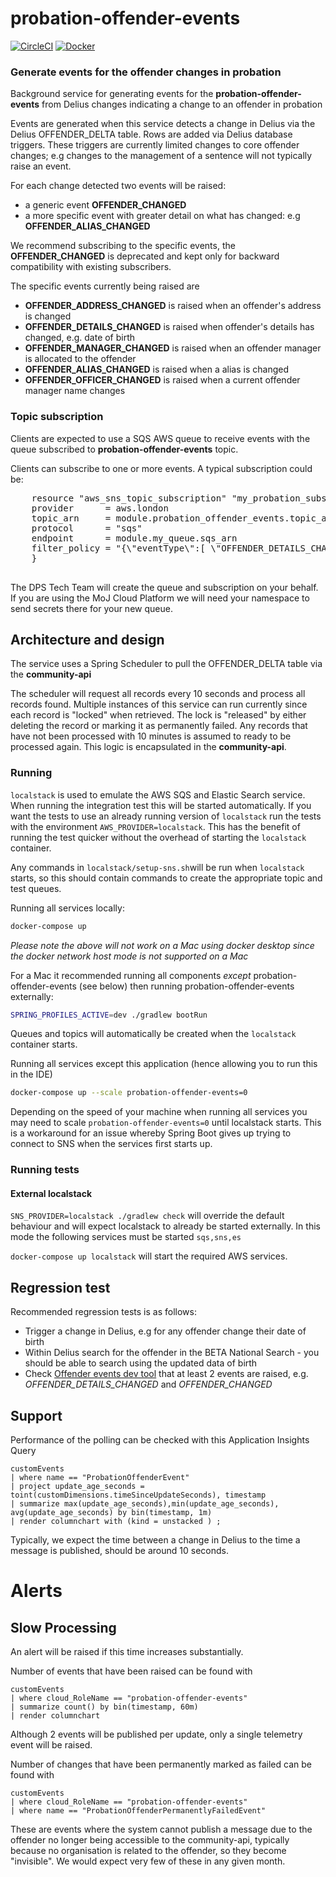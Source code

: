 # probation-offender-events

[![CircleCI](https://circleci.com/gh/ministryofjustice/probation-offender-events/tree/main.svg?style=svg)](https://circleci.com/gh/ministryofjustice/probation-offender-events)
[![Docker](https://quay.io/repository/hmpps/probation-offender-events/status)](https://quay.io/repository/hmpps/probation-offender-events/status)

### Generate events for the offender changes in probation

Background service for generating events for the **probation-offender-events** from Delius changes indicating a change to an offender in probation

Events are generated when this service detects a change in Delius via the Delius OFFENDER_DELTA table. Rows are added via Delius database triggers. These triggers are currently limited changes to core offender changes; e.g changes to the management of a sentence will not typically raise an event.

For each change detected two events will be raised:

*   a generic event **OFFENDER_CHANGED**
*   a more specific event with greater detail on what has changed: e.g **OFFENDER_ALIAS_CHANGED**

We recommend subscribing to the specific events, the **OFFENDER_CHANGED** is deprecated and kept only for backward compatibility with existing subscribers.

The specific events currently being raised are

*   **OFFENDER_ADDRESS_CHANGED** is raised when an offender's address is changed
*   **OFFENDER_DETAILS_CHANGED** is raised when offender's details has changed, e.g. date of birth
*   **OFFENDER_MANAGER_CHANGED** is raised when an offender manager is allocated to the offender
*   **OFFENDER_ALIAS_CHANGED** is raised when a alias is changed
*   **OFFENDER_OFFICER_CHANGED** is raised when a current offender manager name changes

### Topic subscription

Clients are expected to use a SQS AWS queue to receive events with the queue subscribed to **probation-offender-events** topic.

Clients can subscribe to one or more events. A typical subscription could be:

<pre>    resource "aws_sns_topic_subscription" "my_probation_subscription" {
    provider      = aws.london
    topic_arn     = module.probation_offender_events.topic_arn
    protocol      = "sqs"
    endpoint      = module.my_queue.sqs_arn
    filter_policy = "{\"eventType\":[ \"OFFENDER_DETAILS_CHANGED\", \"OFFENDER_ADDRESS_CHANGED\"] }"
    }

</pre>

The DPS Tech Team will create the queue and subscription on your behalf. If you are using the MoJ Cloud Platform we will need your namespace to send secrets there for your new queue.

## Architecture and design

The service uses a Spring Scheduler to pull the OFFENDER_DELTA table via the **community-api** 

The scheduler will request all records every 10 seconds and process all records found. Multiple instances of this service can run currently since each record is "locked" when retrieved.
The lock is "released" by either deleting the record or marking it as permanently failed. Any records that have not been processed with 10 minutes is assumed to ready to be processed again. This logic is encapsulated in the **community-api**.

### Running

`localstack` is used to emulate the AWS SQS and Elastic Search service. When running the integration test this will be started automatically. If you want the tests to use an already running version of `localstack` run the tests with the environment `AWS_PROVIDER=localstack`. This has the benefit of running the test quicker without the overhead of starting the `localstack` container.

Any commands in `localstack/setup-sns.sh`will be run when `localstack` starts, so this should contain commands to create the appropriate topic and test queues.

Running all services locally:
```bash
docker-compose up 
```

*Please note the above will not work on a Mac using docker desktop since the docker network host mode is not supported on a Mac*

For a Mac it recommended running all components *except* probation-offender-events (see below) then running probation-offender-events externally:

```bash
SPRING_PROFILES_ACTIVE=dev ./gradlew bootRun 
```

Queues and topics will automatically be created when the `localstack` container starts.

Running all services except this application (hence allowing you to run this in the IDE)

```bash
docker-compose up --scale probation-offender-events=0 
```

Depending on the speed of your machine when running all services you may need to scale `probation-offender-events=0` until localstack starts. This is a workaround for an issue whereby Spring Boot gives up trying to connect to SNS when the services first starts up.

### Running tests

#### External localstack

`SNS_PROVIDER=localstack ./gradlew check` will override the default behaviour and will expect localstack to already be started externally. In this mode the following services must be started `sqs,sns,es`

`docker-compose up localstack` will start the required AWS services.  

## Regression test

Recommended regression tests is as follows:

* Trigger a change in Delius, e.g for any offender change their date of birth
* Within Delius search for the offender in the BETA National Search - you should be able to search using the updated data of birth
* Check [Offender events dev tool](https://offender-events-ui-dev.prison.service.justice.gov.uk/messages) that at least 2 events are raised, e.g. *OFFENDER_DETAILS_CHANGED* and *OFFENDER_CHANGED*

## Support

Performance of the polling can be checked with this Application Insights Query
``` kusto
customEvents
| where name == "ProbationOffenderEvent"
| project update_age_seconds = toint(customDimensions.timeSinceUpdateSeconds), timestamp
| summarize max(update_age_seconds),min(update_age_seconds), avg(update_age_seconds) by bin(timestamp, 1m)
| render columnchart with (kind = unstacked ) ;   
```
Typically, we expect the time between a change in Delius to the time a message is published, should be around 10 seconds.

# Alerts

## Slow Processing

An alert will be raised if this time increases substantially.

Number of events that have been raised can be found with 

``` kusto
customEvents
| where cloud_RoleName == "probation-offender-events"
| summarize count() by bin(timestamp, 60m)
| render columnchart 
```
Although 2 events will be published per update, only a single telemetry event will be raised.


Number of changes that have been permanently marked as failed can be found with

``` kusto
customEvents
| where cloud_RoleName == "probation-offender-events"
| where name == "ProbationOffenderPermanentlyFailedEvent"
```
These are events where the system cannot publish a message due to the offender no longer being accessible to the community-api, typically because no organisation is related to the offender, so they become "invisible".
We would expect very few of these in any given month.

